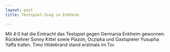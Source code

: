 ```yaml
---
layout: post
title: Testspiel-Sieg in Enkheim

---
```


Mit 4:0 hat die Eintracht das Testspiel gegen Germania Enkheim gewonnen. Rückkehrer Sonny Kittel sowie Piazon, Oczipka und Gastspieler Yusupha Yaffa trafen. Timo Hildebrand stand erstmals im Tor.


